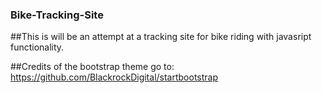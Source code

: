 ### Bike-Tracking-Site
##This is will be an attempt at a tracking site for bike riding with javasript functionality.

##Credits of the bootstrap theme go to: https://github.com/BlackrockDigital/startbootstrap


